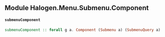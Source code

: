 ## Module Halogen.Menu.Submenu.Component

#### `submenuComponent`

``` purescript
submenuComponent :: forall g a. Component (Submenu a) (SubmenuQuery a) g
```


